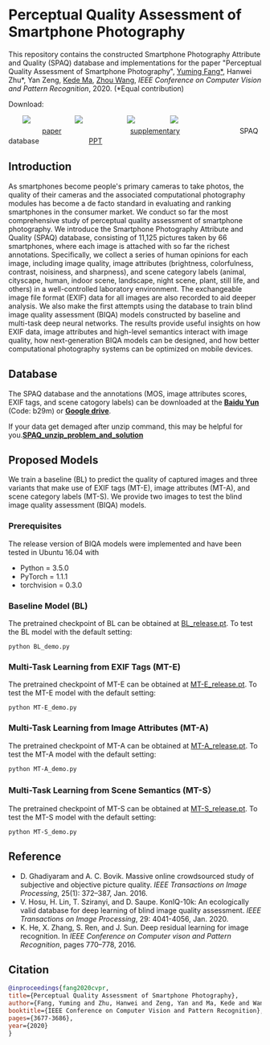 # Perceptual Quality Assessment of Smartphone Photography
This repository contains the constructed Smartphone Photography Attribute and Quality (SPAQ) database and implementations for the paper "Perceptual Quality Assessment of Smartphone Photography",
 [Yuming Fang*](http://sim.jxufe.cn/JDMKL/ymfang.html), Hanwei Zhu*, Yan Zeng, [Kede Ma](https://kedema.org/), [Zhou Wang](https://ece.uwaterloo.ca/~z07wang/), *IEEE Conference on Computer Vision and Pattern Recognition*, 2020. (*Equal contribution)

Download:

&emsp;　![](./images/icon_pdf.png) &emsp;　&emsp;　&emsp;　![](./images/icon_pdf.png) &emsp;　&emsp;　&emsp;　![](./images/icon_zip.png)　&emsp;　&emsp;　![](./images/icon_pdf.png)<br>
&emsp;　&emsp;　&ensp; [paper](http://openaccess.thecvf.com/content_CVPR_2020/papers/Fang_Perceptual_Quality_Assessment_of_Smartphone_Photography_CVPR_2020_paper.pdf)　&emsp;　&emsp;　&emsp;　&emsp;　&ensp;  [supplementary](https://openaccess.thecvf.com/content_CVPR_2020/supplemental/Fang_Perceptual_Quality_Assessment_CVPR_2020_supplemental.pdf)　&emsp;　&emsp;　&emsp;　&ensp;　SPAQ database &emsp;　&emsp; &emsp;　&ensp;　[PPT](https://drive.google.com/file/d/1rhSgzAtAiryenF-xK9A8etoOlahcdGZZ/view?usp=sharing)


		

## Introduction
As smartphones become people's primary cameras to take photos, the quality of their cameras and the associated computational photography modules has become a de facto standard in evaluating and ranking smartphones in the consumer market. We conduct so far the most comprehensive study of perceptual quality assessment of smartphone photography. We introduce the Smartphone Photography Attribute and Quality (SPAQ) database, consisting of 11,125 pictures taken by 66 smartphones, where each image is attached with so far the richest annotations. Specifically, we collect a series of human opinions for each image, including image quality, image attributes (brightness, colorfulness, contrast, noisiness, and sharpness), and scene category labels (animal, cityscape, human, indoor scene, landscape, night scene, plant, still life, and others) in a well-controlled laboratory environment. The exchangeable image file format (EXIF) data for all images are also recorded to aid deeper analysis. We also make the first attempts using the database to train blind image quality assessment (BIQA) models constructed by baseline and multi-task deep neural networks. The results provide useful insights on how EXIF data, image attributes and high-level semantics interact with image quality, how next-generation BIQA models can be designed, and how better computational photography systems can be optimized on mobile devices.



## Database
The SPAQ database and the annotations (MOS, image attributes scores, EXIF tags, and scene catogory labels) can be downloaded at the [**Baidu Yun**](https://pan.baidu.com/s/18YzAtXb4cGdBGAsxuEVBOw) (Code: b29m) or [**Google drive**](https://drive.google.com/drive/u/1/folders/1wZ6HOHi5h43oxTe2yLYkFxwHPgJ9MwvT).

If your data get demaged after unzip command, this may be helpful for you.[**SPAQ_unzip_problem_and_solution**](./README_SPAQ_unzip_problem_and_solution.md)

## Proposed Models 
We train a baseline (BL) to predict the quality of captured images and three variants that make use of EXIF tags (MT-E), image attributes (MT-A), and scene category labels (MT-S). We provide two images to test the blind image quality assessment (BIQA) models.

### Prerequisites
The release version of BIQA models were implemented and have been tested in Ubuntu 16.04 with
- Python = 3.5.0
- PyTorch = 1.1.1
- torchvision = 0.3.0 

### Baseline Model (BL)
The pretrained checkpoint of BL can be obtained at [BL_release.pt](https://drive.google.com/file/d/1pXjXAIItViTFs7qUBY-b11WY50mzoVM2/view). To test the BL model with the default setting:
```
python BL_demo.py
``` 
### Multi-Task Learning from EXIF Tags (MT-E)
The pretrained checkpoint of MT-E can be obtained at [MT-E_release.pt](https://drive.google.com/open?id=1eEMH2wTz2bFDkpgTFpSmzdoJRTnOparJ). To test the MT-E model with the default setting:
```
python MT-E_demo.py
```

### Multi-Task Learning from Image Attributes (MT-A)
The pretrained checkpoint of MT-A can be obtained at [MT-A_release.pt](https://drive.google.com/open?id=1j0GmSgfzkB0gYu4zLVXCrlv3b3J20eOv). To test the MT-A model with the default setting:
```
python MT-A_demo.py
```

### Multi-Task Learning from Scene Semantics (MT-S）
The pretrained checkpoint of MT-S can be obtained at [MT-S_release.pt](https://drive.google.com/open?id=16m_N1neg6aDST1OqwrQRxNd-Z70_SU4o). To test the MT-S model with the default setting:
```
python MT-S_demo.py
```

## Reference

- D. Ghadiyaram and A. C. Bovik. Massive online crowdsourced study of subjective and objective picture quality. *IEEE Transactions on Image Processing*, 25(1): 372–387, Jan. 2016.
- V. Hosu, H. Lin, T. Sziranyi, and D. Saupe. KonIQ-10k: An ecologically valid database for deep learning of blind image quality assessment. *IEEE Transactions on Image Processing*, 29: 4041-4056, Jan. 2020.
- K. He, X. Zhang, S. Ren, and J. Sun. Deep residual learning for image recognition. In *IEEE Conference on Computer vison and Pattern Recognition*, pages 770–778, 2016.

## Citation
```bibtex
@inproceedings{fang2020cvpr,
title={Perceptual Quality Assessment of Smartphone Photography},
author={Fang, Yuming and Zhu, Hanwei and Zeng, Yan and Ma, Kede and Wang, Zhou},
booktitle={IEEE Conference on Computer Vision and Pattern Recognition},
pages={3677-3686},
year={2020}
}

